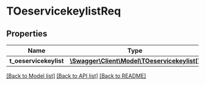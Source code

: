 # TOeservicekeylistReq

## Properties
Name | Type | Description | Notes
------------ | ------------- | ------------- | -------------
**t_oeservicekeylist** | [**\Swagger\Client\Model\TOeservicekeylist[]**](TOeservicekeylist.md) |  | [optional] 

[[Back to Model list]](../README.md#documentation-for-models) [[Back to API list]](../README.md#documentation-for-api-endpoints) [[Back to README]](../README.md)


